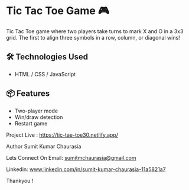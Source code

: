 # Tic Tac Toe Game 🎮

 Tic Tac Toe game where two players take turns to mark X and O in a 3x3 grid. The first to align three symbols in a row, column, or diagonal wins!

## 🛠️ Technologies Used

- HTML / CSS / JavaScript  

## 📦 Features

- Two-player mode
- Win/draw detection
- Restart game 

Project Live : https://tic-tae-toe30.netlify.app/

Author Sumit Kumar Chaurasia

Lets Connect On Email: sumitmchaurasia@gmail.com 

Linkedin: www.linkedin.com/in/sumit-kumar-chaurasia-11a5821a7

Thankyou ! 

